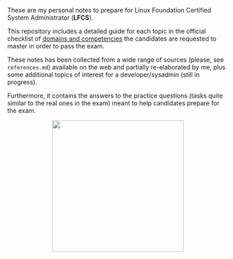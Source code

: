These are my personal notes to prepare for Linux Foundation Certified System Administrator (**LFCS**).

This repository includes a detailed guide for each topic in the official checklist of [domains and competencies](https://training.linuxfoundation.org/certification/linux-foundation-certified-sysadmin-lfcs/#exams) the candidates are requested to master in order to pass the exam.

These notes has been collected from a wide range of sources (please, see `references.md`) available on the web and partially re-elaborated by me, plus some additional topics of interest for a developer/sysadmin (still in progress).

Furthermore, it contains the answers to the practice questions (tasks quite similar to the real ones in the exam) meant to help candidates prepare for the exam.

<p align="center"><img src="https://images.youracclaim.com/images/1e6611ca-8afe-4ecc-ad4d-305fba52ee7e/1_LFCS-600x600.png" width="300" height="300"/></p>